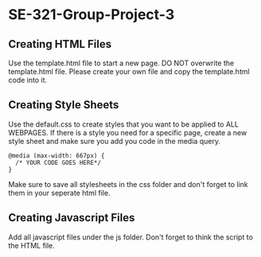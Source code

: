 # SE-321-Group-Project-3

## Creating HTML Files
Use the template.html file to start a new page. DO NOT overwrite the template.html file. Please create your own file and copy the template.html code into it.

## Creating Style Sheets
Use the default.css to create styles that you want to be applied to ALL WEBPAGES. If there is a style you need for a specific page, create a new style sheet and make sure you add you code in the media query.
```
@media (max-width: 667px) {
  /* YOUR CODE GOES HERE*/
}
```
Make sure to save all stylesheets in the css folder and don't forget to link them in your seperate html file.

## Creating Javascript Files
Add all javascript files under the js folder. Don't forget to think the script to the HTML file.
